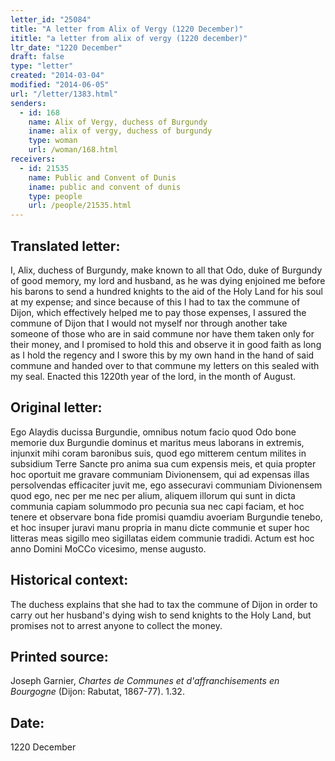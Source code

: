 ```yaml
---
letter_id: "25084"
title: "A letter from Alix of Vergy (1220 December)"
ititle: "a letter from alix of vergy (1220 december)"
ltr_date: "1220 December"
draft: false
type: "letter"
created: "2014-03-04"
modified: "2014-06-05"
url: "/letter/1383.html"
senders:
  - id: 168
    name: Alix of Vergy, duchess of Burgundy
    iname: alix of vergy, duchess of burgundy
    type: woman
    url: /woman/168.html
receivers:
  - id: 21535
    name: Public and Convent of Dunis
    iname: public and convent of dunis
    type: people
    url: /people/21535.html
---
```

<h2> Translated letter:</h2>I, Alix, duchess of Burgundy, make known to all that Odo, duke of Burgundy of good memory, my lord and husband, as he was dying enjoined me before his barons to send a hundred knights to the aid of the Holy Land for his soul at my expense; and since because of this I had to tax the commune of Dijon, which effectively helped me to pay those expenses, I assured the commune of Dijon that I would not myself nor through another take someone of those who are in said commune nor have them taken only for their money, and I promised to hold this and observe it in good faith as long as I hold the regency and I swore this by my own hand in the hand of said commune and handed over to that commune my letters on this sealed with my seal.  Enacted this 1220th year of the lord, in the month of August.
<h2 class="mt-4"> Original letter:</h2>Ego Alaydis ducissa Burgundie, omnibus notum facio quod Odo bone memorie dux Burgundie dominus et maritus meus laborans in extremis, injunxit mihi coram baronibus suis, quod ego mitterem centum milites in subsidium Terre Sancte pro anima sua cum expensis meis, et quia propter hoc oportuit me gravare communiam Divionensem, qui ad expensas illas persolvendas efficaciter juvit me, ego assecuravi communiam Divionensem quod ego, nec per me nec per alium, aliquem illorum qui sunt in dicta communia capiam solummodo pro pecunia sua nec capi faciam, et hoc tenere et observare bona fide promisi quamdiu avoeriam Burgundie tenebo, et hoc insuper juravi manu propria in manu dicte communie et super hoc litteras meas sigillo meo sigillatas eidem communie tradidi.  Actum est hoc anno Domini MoCCo vicesimo, mense augusto.
<h2 class="mt-4"> Historical context:</h2>The duchess explains that she had to tax the commune of Dijon in order to carry out her husband's dying wish to send knights to the Holy Land, but promises not to arrest anyone to collect the money.
<h2 class="mt-4"> Printed source:</h2><p>Joseph Garnier, <em>Chartes de Communes et d'affranchisements en Bourgogne</em> (Dijon: Rabutat, 1867-77). 1.32.</p><h2 class="mt-4"> Date:</h2>1220 December